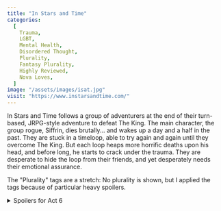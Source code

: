 ```yaml
---
title: "In Stars and Time"
categories:
  [
    Trauma,
    LGBT,
    Mental Health,
    Disordered Thought,
    Plurality,
    Fantasy Plurality,
    Highly Reviewed,
    Nova Loves,
  ]
image: "/assets/images/isat.jpg"
visit: "https://www.instarsandtime.com/"
---
```


In Stars and Time follows a group of adventurers at the end of their turn-based, JRPG-style adventure to defeat The King. The main character, the group rogue, Siffrin, dies brutally... and wakes up a day and a half in the past. They are stuck in a timeloop, able to try again and again until they overcome The King. But each loop heaps more horrific deaths upon his head, and before long, he starts to crack under the trauma. They are desperate to hide the loop from their friends, and yet desperately needs their emotional assurance.

The "Plurality" tags are a stretch: No plurality is shown, but I applied the tags because of particular heavy spoilers.
<details><summary>Spoilers for Act 6</summary>Loop is Siffrin from the previous game, "Start Again: A Prologue". They are more of a preserved echo, a ghost, than an alter. However, the game drops lines about Siffrin and Loop that makes their odd relationship similar to that between alters. Descriptions about how both Siffrins wished for someone to talk to and someone to help them through the worst situations. Casual mentions of how Loop might rejoin into Siffrin. As a result, I think that listing "Fantasy Plurality" is appropriate here.</details>